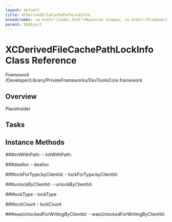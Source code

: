 ```yaml
---
layout: default
title: XCDerivedFileCachePathLockInfo
breadcrumbs: <a href="/index.html">Main</a> &raquo; <a href="/Frameworks.html">Framework</a> &raquo; <a href="/Frameworks/DevToolsCore.html">DevToolsCore</a> &raquo; XCDerivedFileCachePathLockInfo
parent: NSObject 
---
```

# XCDerivedFileCachePathLockInfo Class Reference

*Framework* /Developer/Library/PrivateFrameworks/DevToolsCore.framework

## Overview

Placeholder

## Tasks

## Instance Methods

<a name="-initWithPath:"></a>
###initWithPath:
    - initWithPath:

<a name="-dealloc"></a>
###dealloc
    - dealloc

<a name="-lockForType:byClientId:"></a>
###lockForType:byClientId:
    - lockForType:byClientId:

<a name="-unlockByClientId:"></a>
###unlockByClientId:
    - unlockByClientId:

<a name="-lockType"></a>
###lockType
    - lockType

<a name="-lockCount"></a>
###lockCount
    - lockCount

<a name="-wasUnlockedForWritingByClientId:"></a>
###wasUnlockedForWritingByClientId:
    - wasUnlockedForWritingByClientId:

